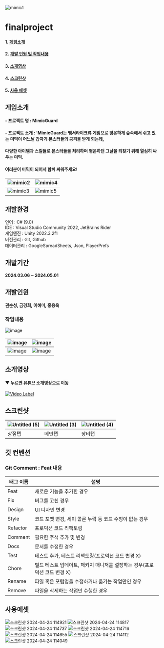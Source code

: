 ![mimic1](https://github.com/rtanunity3/finalproject/assets/58840397/e13f77e7-bd57-4f66-87d8-217d1a7bb2b3)

# finalproject
#### 1. [게임소개](#게임소개)
#### 2. [개발 인원 및 작업내용](#개발인원)
#### 3. [소개영상](#소개영상)
#### 4. [스크린샷](#스크린샷)
#### 5. [사용 에셋](#사용에셋)

## 게임소개
#### - 프로젝트 명 : MimicGuard
#### - 프로젝트 소개 : 'MimicGuard는 뱀서라이크류 게임으로 평온하게 숲속에서 쉬고 있는 미믹이 어느날 갑자기 몬스터들의 공격을 받게 되는데,
####   다양한 아이템과 스킬들로 몬스터들을 처리하며 평온하던 그날을 되찾기 위해 열심히 싸우는 미믹.
####   여러분이 미믹이 되어서 함께 싸워주세요!

| ![mimic2](https://github.com/rtanunity3/finalproject/assets/58840397/ac5f8998-76cb-4299-8de3-c7782c024cb1) | ![mimic4](https://github.com/rtanunity3/finalproject/assets/58840397/d64660de-73e8-4d11-bd11-800cd634e7bd) |
| --- | --- |
| ![mimic3](https://github.com/rtanunity3/finalproject/assets/58840397/d62f19ff-0015-4ee1-a329-d11d8773ee71) | ![mimic5](https://github.com/rtanunity3/finalproject/assets/58840397/b3a98855-7de0-46ce-b082-3ccaa6c1d18a) |

## 개발환경
언어 : C# (9.0)  
IDE : Visual Studio Community 2022, JetBrains Rider  
게임엔진 : Unity 2022.3.2f1  
버전관리 : Git, Github  
데이터관리 : GoogleSpreadSheets, Json, PlayerPrefs  

## 개발기간
#### 2024.03.06 ~ 2024.05.01

## 개발인원
#### 권순성, 금경희, 이혜미, 홍용욱

### 작업내용
![image](https://github.com/rtanunity3/finalproject/assets/58840397/d9ebb534-ad0d-46db-b9f5-3fc15bdcd5b8)


| ![image](https://github.com/rtanunity3/finalproject/assets/58840397/07685b0a-ec20-41e2-ace8-ac509dc3c477) | ![image](https://github.com/rtanunity3/finalproject/assets/58840397/2878fc8c-c45c-4f13-8897-9b2a657d2a5e) |
| --- | --- |
| ![image](https://github.com/rtanunity3/finalproject/assets/58840397/4a53bb8c-ccac-4629-aae8-befb09fbdf8d) | ![image](https://github.com/rtanunity3/finalproject/assets/58840397/c0ab768a-940c-48b6-bbb3-3bcac705c6c3) |


## 소개영상

#### ▼ 누르면 유튜브 소개영상으로 이동
[![Video Label](https://github.com/rtanunity3/finalproject/assets/58840397/b7919ae3-dca9-485e-b17a-34f8c8be90fa)](https://www.youtube.com/watch?v=gs_Sk6kalQU)

## 스크린샷
| ![Untitled (5)](https://github.com/rtanunity3/finalproject/assets/58840397/2e75ca6a-8057-461c-aec1-512fcbc8ff36) | ![Untitled (3)](https://github.com/rtanunity3/finalproject/assets/58840397/6d6fbce3-937c-4963-8441-ba1abf059f62) | ![Untitled (4)](https://github.com/rtanunity3/finalproject/assets/58840397/f887b84f-8027-4532-a631-a00c9a3ab0ee) |
| --- | --- | --- |
| 상점탭 | 메인탭 | 장비탭 |

## 깃 컨벤션
### Git Comment : Feat 내용

| 태그 이름 | 설명 |
| --- | --- |
| Feat | 새로운 기능을 추가한 경우 |
| Fix | 버그를 고친 경우 |
| Design | UI 디자인 변경 |
| Style | 코드 포맷 변경, 세미 콜론 누락 등 코드 수정이 없는 경우 |
| Refactor | 프로덕션 코드 리팩토링 |
| Comment | 필요한 주석 추가 및 변경 |
| Docs | 문서를 수정한 경우 |
| Test | 테스트 추가, 테스트 리팩토링(프로덕션 코드 변경 X) |
| Chore | 빌드 테스트 업데이트, 패키지 매니저를 설정하는 경우(프로덕션 코드 변경 X) |
| Rename | 파일 혹은 포럼명을 수정하거나 옮기는 작업만인 경우 |
| Remove | 파일을 삭제하는 작업만 수행한 경우 |


## 사용에셋
![스크린샷 2024-04-24 114921](https://github.com/rtanunity3/finalproject/assets/58840397/bc8de840-c44e-4d1b-b3b9-c0b5e85c06e4)
![스크린샷 2024-04-24 114817](https://github.com/rtanunity3/finalproject/assets/58840397/b10a7278-4a9b-40b9-9ec4-fb7eea7e013e)
![스크린샷 2024-04-24 114737](https://github.com/rtanunity3/finalproject/assets/58840397/3fa2abcc-4ab4-4c62-98e2-42b402dcba20)
![스크린샷 2024-04-24 114716](https://github.com/rtanunity3/finalproject/assets/58840397/e4f7eaed-3e04-4310-9b23-9d9e9e4e3323)
![스크린샷 2024-04-24 114655](https://github.com/rtanunity3/finalproject/assets/58840397/ad98e725-e794-4b8b-8bc2-80126271494f)
![스크린샷 2024-04-24 114112](https://github.com/rtanunity3/finalproject/assets/58840397/ac897e3c-ec0f-4d5a-bc65-eaaf0b28f188)
![스크린샷 2024-04-24 114049](https://github.com/rtanunity3/finalproject/assets/58840397/916bf0d3-0faa-400d-98d7-dd886b18ec56)
